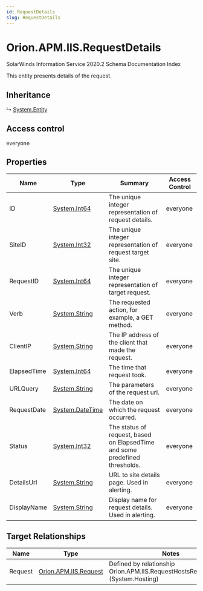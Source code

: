 ```yaml
---
id: RequestDetails
slug: RequestDetails
---
```


# Orion.APM.IIS.RequestDetails

SolarWinds Information Service 2020.2 Schema Documentation Index

This entity presents details of the request.

## Inheritance

↳ [System.Entity](./../System/Entity)

## Access control

everyone

## Properties

| Name | Type | Summary | Access Control |
| ------ | ------ | ------ | ------ |
| ID | [System.Int64](https://docs.microsoft.com/en-us/dotnet/api/system.int64) | The unique integer representation of request details. | everyone |
| SiteID | [System.Int32](https://docs.microsoft.com/en-us/dotnet/api/system.int32) | The unique integer representation of request target site. | everyone |
| RequestID | [System.Int64](https://docs.microsoft.com/en-us/dotnet/api/system.int64) | The unique integer representation of target request. | everyone |
| Verb | [System.String](https://docs.microsoft.com/en-us/dotnet/api/system.string) | The requested action, for example, a GET method. | everyone |
| ClientIP | [System.String](https://docs.microsoft.com/en-us/dotnet/api/system.string) | The IP address of the client that made the request. | everyone |
| ElapsedTime | [System.Int64](https://docs.microsoft.com/en-us/dotnet/api/system.int64) | The time that request took. | everyone |
| URLQuery | [System.String](https://docs.microsoft.com/en-us/dotnet/api/system.string) | The parameters of the request url. | everyone |
| RequestDate | [System.DateTime](https://docs.microsoft.com/en-us/dotnet/api/system.datetime) | The date on which the request occurred. | everyone |
| Status | [System.Int32](https://docs.microsoft.com/en-us/dotnet/api/system.int32) | The status of request, based on ElapsedTime and some predefined thresholds. | everyone |
| DetailsUrl | [System.String](https://docs.microsoft.com/en-us/dotnet/api/system.string) | URL to site details page. Used in alerting. | everyone |
| DisplayName | [System.String](https://docs.microsoft.com/en-us/dotnet/api/system.string) | Display name for request details. Used in alerting. | everyone |

## Target Relationships

| Name | Type | Notes |
| ------ | ------ | ------ |
| Request | [Orion.APM.IIS.Request](./../Orion.APM.IIS/Request) | Defined by relationship Orion.APM.IIS.RequestHostsRequestDetails (System.Hosting) |

